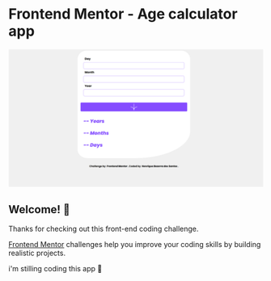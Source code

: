 # Frontend Mentor - Age calculator app

![Design preview for the Age calculator app coding challenge](./assets/images/print.png)

## Welcome! 👋

Thanks for checking out this front-end coding challenge.

[Frontend Mentor](https://www.frontendmentor.io) challenges help you improve your coding skills by building realistic projects.

 i'm stilling coding this app 🚀
